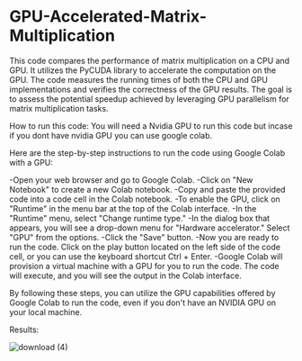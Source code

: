 # GPU-Accelerated-Matrix-Multiplication


This code compares the performance of matrix multiplication on a CPU and GPU. It utilizes the PyCUDA library to accelerate the computation on the GPU. The code measures the running times of both the CPU and GPU implementations and verifies the correctness of the GPU results. The goal is to assess the potential speedup achieved by leveraging GPU parallelism for matrix multiplication tasks.

How to run this code:
You will need a Nvidia GPU to run this code but incase if you dont have nvidia GPU you can use google colab.

Here are the step-by-step instructions to run the code using Google Colab with a GPU:

-Open your web browser and go to Google Colab.
-Click on "New Notebook" to create a new Colab notebook.
-Copy and paste the provided code into a code cell in the Colab notebook.
-To enable the GPU, click on "Runtime" in the menu bar at the top of the Colab interface.
-In the "Runtime" menu, select "Change runtime type."
-In the dialog box that appears, you will see a drop-down menu for "Hardware accelerator." Select "GPU" from the options.
-Click the "Save" button.
-Now you are ready to run the code. Click on the play button located on the left side of the code cell, or you can use the keyboard shortcut Ctrl + Enter.
-Google Colab will provision a virtual machine with a GPU for you to run the code. The code will execute, and you will see the output in the Colab interface.

By following these steps, you can utilize the GPU capabilities offered by Google Colab to run the code, even if you don't have an NVIDIA GPU on your local machine.

Results:

![download (4)](https://github.com/whiz-coder/GPU-Accelerated-Matrix-Multiplication/assets/73718958/2868a823-36f9-4a0e-ae87-e124e1f34a40)
